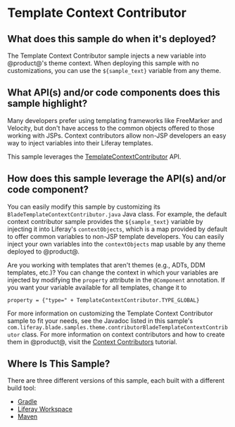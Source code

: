 # Template Context Contributor [](id=template-context-contributor)

## What does this sample do when it's deployed?

The Template Context Contributor sample injects a new variable into @product@'s
theme context. When deploying this sample with no customizations, you can use
the `${sample_text}` variable from any theme.

## What API(s) and/or code components does this sample highlight?

Many developers prefer using templating frameworks like FreeMarker and Velocity,
but don't have access to the common objects offered to those working with JSPs.
Context contributors allow non-JSP developers an easy way to inject variables
into their Liferay templates.

This sample leverages the
[TemplateContextContributor](@product-ref@/portal-kernel/com/liferay/portal/kernel/template/TemplateContextContributor.html)
API.

## How does this sample leverage the API(s) and/or code component?

You can easily modify this sample by customizing its
`BladeTemplateContextContributor.java` Java class. For example, the default
context contributor sample provides the `${sample_text}` variable by injecting
it into Liferay's `contextObjects`, which is a map provided by default to offer
common variables to non-JSP template developers. You can easily inject your own
variables into the `contextObjects` map usable by any theme deployed to
@product@.

Are you working with templates that aren't themes (e.g., ADTs, DDM templates,
etc.)? You can change the context in which your variables are injected by
modifying the `property` attribute in the `@Component` annotation. If you want
your variable available for all templates, change it to

    property = {"type=" + TemplateContextContributor.TYPE_GLOBAL}

For more information on customizing the Template Context Contributor sample to
fit your needs, see the Javadoc listed in this sample's
`com.liferay.blade.samples.theme.contributorBladeTemplateContextContributor`
class. For more information on context contributors and how to create them in
@product@, visit the
[Context Contributors](/develop/tutorials/-/knowledge_base/7-0/context-contributors)
tutorial.

## Where Is This Sample? [](id=where-is-this-sample)

There are three different versions of this sample, each built with a different
build tool:

- [Gradle](https://github.com/liferay/liferay-blade-samples/tree/master/gradle/themes/template-context-contributor)
- [Liferay Workspace](https://github.com/liferay/liferay-blade-samples/tree/master/liferay-workspace/themes/template-context-contributor)
- [Maven](https://github.com/liferay/liferay-blade-samples/tree/master/maven/themes/template-context-contributor)
